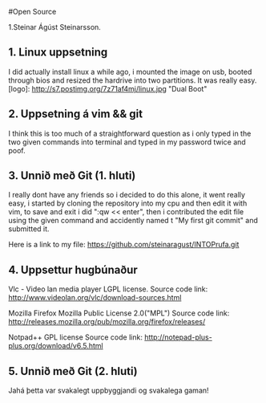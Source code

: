#Open Source

1.Steinar Ágúst Steinarsson.

## 1. Linux uppsetning

I did actually install linux a while ago, i mounted the image on usb,
booted through bios and resized the hardrive into two partitions.
It was really easy.
[logo]: http://s7.postimg.org/7z71af4mj/linux.jpg "Dual Boot"

## 2. Uppsetning á vim && git

I think this is too much of a straightforward question as i only typed in
the two given commands into terminal and typed in my password twice and poof.

## 3. Unnið með Git (1. hluti)

I really dont have any friends so i decided to do this alone, it went really
easy, i started by cloning the repository into my cpu and then edit it with
vim, to save and exit i did ":qw << enter", then i contributed the edit file
using the given command and accidently named t "My first git commit" and submitted
it.

Here is a link to my file:
https://github.com/steinaragust/INTOPrufa.git

## 4. Uppsettur hugbúnaður

Vlc - Video lan media player
LGPL license.
Source code link: http://www.videolan.org/vlc/download-sources.html

Mozilla Firefox
Mozilla Public License 2.0("MPL")
Source code link: http://releases.mozilla.org/pub/mozilla.org/firefox/releases/

Notpad++
GPL license
Source code link: http://notepad-plus-plus.org/download/v6.5.html

## 5. Unnið með Git (2. hluti)

Jahá þetta var svakalegt uppbyggjandi og svakalega gaman!
